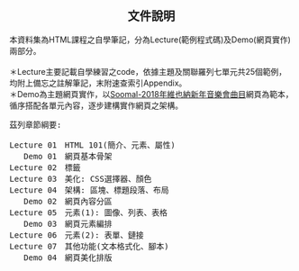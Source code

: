 
<h2 align="center">文件說明</h2>

<p>本資料集為HTML課程之自學筆記，分為Lecture(範例程式碼)及Demo(網頁實作)兩部分。<br><br>
＊Lecture主要記載自學練習之code，依據主題及關聯羅列七單元共25個範例，均附上備忘之註解筆記，末附速查索引Appendix。<br>
＊Demo為主題網頁實作，以<a href="http://www.soomal.com/doc/20100007586.htm">Soomal-2018年維也納新年音樂會曲目</a>網頁為範本，循序搭配各單元內容，逐步建構實作網頁之架構。</p>

<pre>
茲列章節綱要:

Lecture 01　HTML 101(簡介、元素、屬性)
   Demo 01　網頁基本骨架
Lecture 02　<head>標籤
Lecture 03　美化: CSS選擇器、顏色
Lecture 04　架構: 區塊、標題段落、布局
   Demo 02　網頁內容分區
Lecture 05　元素(1): 圖像、列表、表格
   Demo 03　網頁元素編排
Lecture 06　元素(2): 表單、鏈接
Lecture 07　其他功能(文本格式化、腳本)
   Demo 04　網頁美化排版
</pre>
